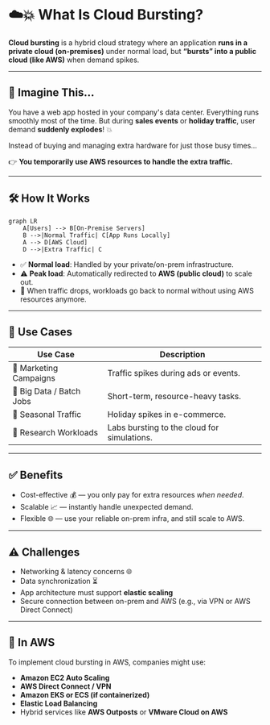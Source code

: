 # ☁️💥 What Is **Cloud Bursting**?

**Cloud bursting** is a hybrid cloud strategy where an application **runs in a private cloud (on-premises)** under normal load, but **“bursts” into a public cloud (like AWS)** when demand spikes.

---

## 🧠 **Imagine This...**

You have a web app hosted in your company's data center. Everything runs smoothly most of the time.
But during **sales events** or **holiday traffic**, user demand **suddenly explodes**! 💥

Instead of buying and managing extra hardware for just those busy times...

👉 **You temporarily use AWS resources to handle the extra traffic.**

---

## 🛠️ How It Works

```mermaid
graph LR
    A[Users] --> B[On-Premise Servers]
    B -->|Normal Traffic| C[App Runs Locally]
    A --> D[AWS Cloud]
    D -->|Extra Traffic| C
```

- ✅ **Normal load**: Handled by your private/on-prem infrastructure.
- ⚠️ **Peak load**: Automatically redirected to **AWS (public cloud)** to scale out.
- 🧯 When traffic drops, workloads go back to normal without using AWS resources anymore.

---

## 🧩 Use Cases

| Use Case                 | Description                                 |
| ------------------------ | ------------------------------------------- |
| 🚀 Marketing Campaigns   | Traffic spikes during ads or events.        |
| 🧪 Big Data / Batch Jobs | Short-term, resource-heavy tasks.           |
| 🎄 Seasonal Traffic      | Holiday spikes in e-commerce.               |
| 🧬 Research Workloads    | Labs bursting to the cloud for simulations. |

---

## ✅ Benefits

- Cost-effective 💰 — you only pay for extra resources _when needed_.
- Scalable 📈 — instantly handle unexpected demand.
- Flexible 🌐 — use your reliable on-prem infra, and still scale to AWS.

---

## ⚠️ Challenges

- Networking & latency concerns 🌐
- Data synchronization ⏳
- App architecture must support **elastic scaling**
- Secure connection between on-prem and AWS (e.g., via VPN or AWS Direct Connect)

---

## 🧠 In AWS

To implement cloud bursting in AWS, companies might use:

- **Amazon EC2 Auto Scaling**
- **AWS Direct Connect / VPN**
- **Amazon EKS or ECS (if containerized)**
- **Elastic Load Balancing**
- Hybrid services like **AWS Outposts** or **VMware Cloud on AWS**
